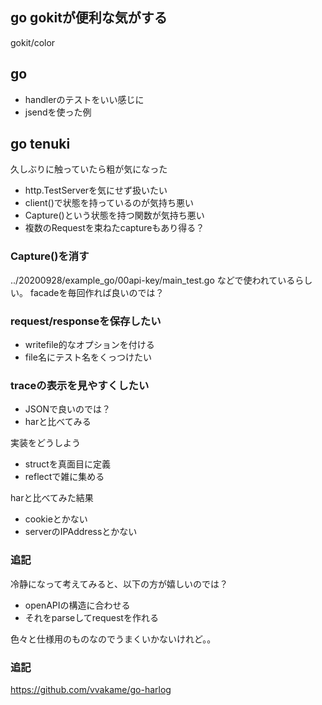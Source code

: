 ## go gokitが便利な気がする

gokit/color

## go

- handlerのテストをいい感じに
- jsendを使った例

## go tenuki

久しぶりに触っていたら粗が気になった

- http.TestServerを気にせず扱いたい
- client()で状態を持っているのが気持ち悪い
- Capture()という状態を持つ関数が気持ち悪い
- 複数のRequestを束ねたcaptureもあり得る？

### Capture()を消す

../20200928/example_go/00api-key/main_test.go などで使われているらしい。
facadeを毎回作れば良いのでは？

### request/responseを保存したい

- writefile的なオプションを付ける
- file名にテスト名をくっつけたい

### traceの表示を見やすくしたい

- JSONで良いのでは？
- harと比べてみる

実装をどうしよう

- structを真面目に定義
- reflectで雑に集める

harと比べてみた結果

- cookieとかない
- serverのIPAddressとかない

### 追記

冷静になって考えてみると、以下の方が嬉しいのでは？

- openAPIの構造に合わせる
- それをparseしてrequestを作れる

色々と仕様用のものなのでうまくいかないけれど。。

### 追記

https://github.com/vvakame/go-harlog
